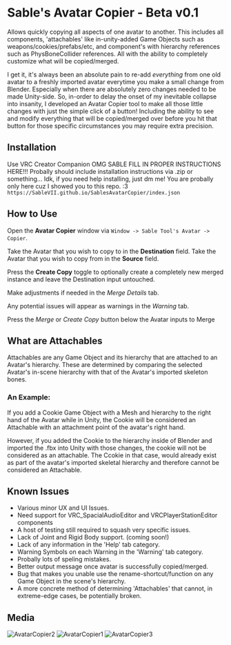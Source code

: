 # Sable's Avatar Copier - Beta v0.1
Allows quickly copying all aspects of one avatar to another. This includes all components, 'attachables' like in-unity-added Game Objects such as weapons/cookies/prefabs/etc, and component's with hierarchy references such as PhysBoneCollider references. All with the ability to completely customize what will be copied/merged.

I get it, it's always been an absolute pain to re-add *everything* from one old avatar to a freshly imported avatar everytime you make a small change from Blender. Especially when there are absolutely zero changes needed to be made Unity-side. So, in-order to delay the onset of my inevitable collapse into insanity, I developed an Avatar Copier tool to make all those little changes with just the simple click of a button! Including the ability to see and modify everything that will be copied/merged over before you hit that button for those specific circumstances you may require extra precision.

## Installation
Use VRC Creator Companion
OMG SABLE FILL IN PROPER INSTRUCTIONS HERE!!! Probally should include installation instructions via .zip or something...
Idk, if you need help installing, just dm me! You are probally only here cuz I showed you to this repo. :3
`https://SableVII.github.io/SablesAvatarCopier/index.json`

## How to Use
Open the **Avatar Copier** window via `Window -> Sable Tool's Avatar -> Copier`.

Take the Avatar that you wish to copy to in the **Destination** field.
Take the Avatar that you wish to copy from in the **Source** field.

Press the **Create Copy** toggle to optionally create a completely new merged instance and leave the Destination input untouched.

Make adjustments if needed in the *Merge Details* tab.

Any potential issues will appear as warnings in the *Warning* tab.

Press the *Merge* or *Create Copy* button below the Avatar inputs to Merge

## What are Attachables
Attachables are any Game Object and its hierarchy that are attached to an Avatar's hierarchy. These are determined by comparing the selected Avatar's in-scene hierarchy with that of the Avatar's imported skeleton bones.

### An Example:
If you add a Cookie Game Object with a Mesh and hierarchy to the right hand of the Avatar while in Unity, the Cookie will be considered an Attachable with an attachment point of the avatar's right hand.

However, if you added the Cookie to the hierarchy inside of Blender and imported the .fbx into Unity with those changes, the cookie will not be considered as an attachable. The Ccokie in that case, would already exist as part of the avatar's imported skeletal hierarchy and therefore cannot be considered an Attachable. 

## Known Issues
- Various minor UX and UI Issues.
- Need support for VRC_SpacialAudioEditor and VRCPlayerStationEditor components
- A host of testing still required to squash very specific issues.
- Lack of Joint and Rigid Body support. (coming soon!)
- Lack of any information in the 'Help' tab category.
- Warning Symbols on each Warning in the 'Warning' tab category.
- Probally lots of speling mistakes.
- Better output message once avatar is successfully copied/merged.
- Bug that makes you unable use the rename-shortcut/function on any Game Object in the scene's hierarchy.
- A more concrete method of determining 'Attachables' that cannot, in extreme-edge cases, be potentially broken.

## Media
![AvatarCopier2](https://github.com/SableVII/SablesAvatarCopier/assets/143745362/9d96cf6e-78c9-4326-9bb6-09202b499263)
![AvatarCopier1](https://github.com/SableVII/SablesAvatarCopier/assets/143745362/a1918d09-1fb2-4e53-b551-ac87801f1e16)
![AvatarCopier3](https://github.com/SableVII/SablesAvatarCopier/assets/143745362/e0cbab21-e5f1-41f5-a465-c7214c8c3d16)
